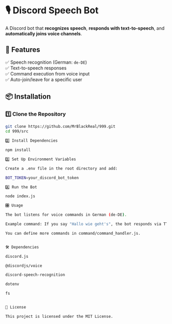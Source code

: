 # 🎙️ Discord Speech Bot  

A Discord bot that **recognizes speech**, **responds with text-to-speech**, and **automatically joins voice channels**.  

## 🚀 Features  
✅ Speech recognition (German: `de-DE`)  
✅ Text-to-speech responses  
✅ Command execution from voice input  
✅ Auto-join/leave for a specific user  

## 📦 Installation  

### 1️⃣ Clone the Repository  
```bash
git clone https://github.com/MrBlackReal/999.git
cd 999/src

2️⃣ Install Dependencies

npm install

3️⃣ Set Up Environment Variables

Create a .env file in the root directory and add:

BOT_TOKEN=your_discord_bot_token

4️⃣ Run the Bot

node index.js

🎛️ Usage

The bot listens for voice commands in German (de-DE).

Example command: If you say "Hallo wie geht's", the bot responds via TTS.

You can define more commands in command/command_handler.js.


🛠️ Dependencies

discord.js

@discordjs/voice

discord-speech-recognition

dotenv

fs


📜 License

This project is licensed under the MIT License.